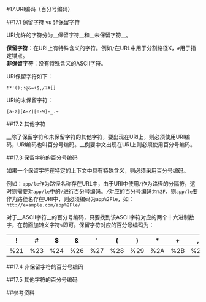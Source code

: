 #17.URI编码（百分号编码）
  
##17.1 保留字符 vs 非保留字符
  
URI允许的字符分为__保留字符__和__未保留字符__。

__保留字符__：在URI上有特殊含义的字符。例如`/`在URL中用于分割路径X，`#`用于指定锚点。<br>
__非保留字符__：没有特殊含义的ASCII字符。

URI保留字符如下：

```
!*'();:@&=+$,/?#[] 
```

URI的未保留字符：

```
[a-z][A-Z][0-9]-_.~
```

##17.2 其他字符

__除了保留字符和未保留字符的其他字符，要出现在URI上，则必须使用URI编码，URI编码也叫百分号编码。__例要中文出现在URI上则必须使用百分号编码。

##17.3 保留字符的百分号编码

如果一个保留字符在特定的上下文中具有特殊含义，则必须采用百分号编码。

例如：`app/le`作为路径名称存在URL中，由于URI中使用`/`作为路径的分隔符，这时则需要对`app/le`中的`/`进行百分号编码。`/`对应的百分号编码为`%2F`，则`app/le`要作为路径名存在URI中，则必须编码为`app%2Fle`，如：`htt://example.com/app%2Fle/`

对于__ASCII字符__的百分号编码，只要找到该ASCII字符对应的两个十六进制数字，在前面加转义字符`%`即可。保留字符对应的百分号编码为：

!  |#  |$  |&  |'  |(  |)  |*  |+  |,  |/  |:  |;  |=  |?  |@  |[  |]
---|---|---|---|---|---|---|---|---|---|---|---|---|---|---|---|---|---
%21|%23|%24|%26|%27|%28|%29|%2A|%2B|%2C|%2F|%3A|%3B|%3D|%3F|%40|%5B|%5D

##17.4 非保留字符的百分号编码

##17.5 其他字符的百分号编码

##参考资料
